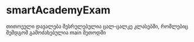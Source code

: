 # smartAcademyExam

თითოეული დავალება შესრულებულია ცალ-ცალკე კლასებში,
რომლებიც შემდგომ გამოძახებულია main მეთოდში
